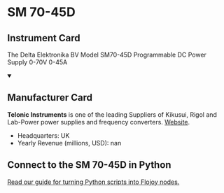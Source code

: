
# SM 70-45D

## Instrument Card

The Delta Elektronika BV Model SM70-45D Programmable DC Power Supply 0-70V 0-45A

<details open>
<summary><h2>Manufacturer Card</h2></summary>

**Telonic Instruments** is one of the leading Suppliers of Kikusui, Rigol and Lab-Power power supplies and frequency converters. <a href="https://telonic.co.uk/jg/wp-content/uploads/2021/05/Delta-SM800-Product-Manual.pdf">Website</a>.

<ul>
  <li>Headquarters: UK</li>
  <li>Yearly Revenue (millions, USD): nan</li>
</ul>
</details>

## Connect to the SM 70-45D in Python

[Read our guide for turning Python scripts into Flojoy nodes.](https://docs.flojoy.ai/custom-nodes/creating-custom-node/)


